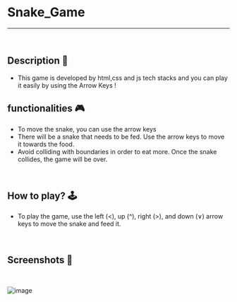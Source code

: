# **Snake_Game** 

---

<br>

## **Description 📃** 
- This game is developed by html,css and js tech stacks and you can play it easily by using the Arrow Keys !

## **functionalities 🎮** 
- To move the snake, you can use the arrow keys
- There will be a snake that needs to be fed. Use the arrow keys to move it towards the food.
- Avoid colliding with boundaries in order to eat more. Once the snake collides, the game will be over.
<br>

## **How to play? 🕹️**

- To play the game, use the left (<), up (^), right (>), and down (∨) arrow keys to move the snake and feed it.


<br>

## **Screenshots 📸**
<br>

![image](https://github.com/iamsuyashpatel07/GameZone/assets/59373438/9b18fe91-94c3-4cda-a99f-afc33bdb769f)



<br>

